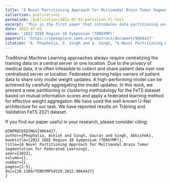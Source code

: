 ```yaml
---
title: "A Novel Partitioning Approach for Multimodal Brain Tumor Segmentation for Federated Learning"
collection: publications
permalink: /publication/2022-07-01-partition-fl-fets
excerpt: 'This is the first paper that introduces data partitioning under the FL framework on the FeTS dataset.'
date: 2022-07-01
venue: '2022 IEEE Region 10 Symposium (TENSYMP)'
paperurl: 'https://ieeexplore.ieee.org/abstract/document/9864427'
citation: 'A. Phophalia, G. Singh and A. Singh, "A Novel Partitioning Approach for Multimodal Brain Tumor Segmentation for Federated Learning," 2022 IEEE Region 10 Symposium (TENSYMP), 2022, pp. 1-5, doi: 10.1109/TENSYMP54529.2022.9864427.'
---
```

Traditional Machine Learning approaches always require centralizing the training data on a central server or one location. Due to the privacy of medical data, it is often infeasible to collect and share patient data over one centralised server or location. Federated learning helps owners of patient data to share only model weight updates. A high-performing model can be achieved by carefully aggregating the model updates. In this work, we present a new partitioning or clustering methodology for the FeTS dataset based on mutual information scores and apply a federated learning method for effective weight aggregation We have used the well-known U-Net architecture for our task. We have reported results on Training and Validation FeTS 2021 dataset.

<!-- [Download paper here](http://academicpages.github.io/files/paper1.pdf) -->

If you find our paper useful in your research, please consider citing:
```
@INPROCEEDINGS{9864427,  
author={Phophalia, Ashish and Singh, Gaurav and Singh, Abhishek},  
booktitle={2022 IEEE Region 10 Symposium (TENSYMP)},   
title={A Novel Partitioning Approach for Multimodal Brain Tumor Segmentation for Federated Learning},   
year={2022},  
volume={},  
number={},  
pages={1-5},  
doi={10.1109/TENSYMP54529.2022.9864427}
}
```
